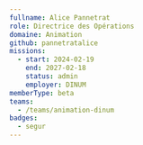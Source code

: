 ```yaml
---
fullname: Alice Pannetrat
role: Directrice des Opérations
domaine: Animation
github: pannetratalice
missions:
  - start: 2024-02-19
    end: 2027-02-18
    status: admin
    employer: DINUM
memberType: beta
teams:
  - /teams/animation-dinum
badges:
  - segur
---
```

